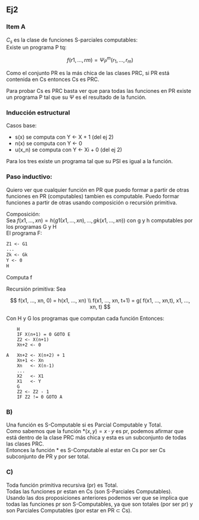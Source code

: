 ## Ej2

### Item A

$C_s$ es la clase de funciones S-parciales computables:  
Existe un programa P tq:

$$
f(r1, ..., rm) = \Psi_P^{m}(r_1, ..., r_m)
$$

Como el conjunto PR es la más chica de las clases PRC, si PR está contenida en Cs entonces Cs es PRC.

Para probar Cs es PRC basta ver que para todas las funciones en PR existe un programa P tal que su $\Psi$ es el resultado de la función.

### Inducción estructural

Casos base:

- s(x) se computa con Y <- X + 1 (del ej 2)
- n(x) se computa con Y <- 0
- u(x_n) se computa con Y <- Xi + 0 (del ej 2)

Para los tres existe un programa tal que su PSI es igual a la función.

### Paso inductivo:

Quiero ver que cualquier función en PR que puedo formar a partir de otras funciones en PR (computables) tambien es computable. Puedo formar funciones a partir de otras usando composición o recursión primitiva.

Composición:  
Sea $f(x1, ..., xn) = h(g1(x1, ..., xn), ..., gk(x1, ..., xn))$ con g y h computables por los programas G y H  
El programa F:

```txt
Z1 <- G1
...
Zk <- Gk
Y <- 0
H
```

Computa f

Recursión primitiva:
Sea

$$
f(x1, ..., xn, 0)   =  h(x1, ..., xn) \\
f(x1, ..., xn, t+1) =  g( f(x1, ..., xn,t), x1, ..., xn, t)
$$

Con H y G los programas que computan cada función
Entonces:

        H
        IF X(n+1) = 0 GOTO E
        Z2 <- X(n+1)
        Xn+2 <- 0

    A   Xn+2 <- X(n+2) + 1
        Xn+1 <- Xn
        Xn   <- X(n-1)
        ...
        X2   <- X1
        X1   <- Y
        G
        Z2 <- Z2 - 1
        IF Z2 != 0 GOTO A

### B)

Una función es S-Computable si es Parcial Computable y Total.  
Como sabemos que la función $*(x,y) = x ⋅ y$ es pr, podemos afirmar que está dentro de la clase PRC más chica y esta es un subconjunto de todas las clases PRC.  
Entonces la función \* es S-Computable al estar en Cs por ser Cs subconjunto de PR y por ser total.

### C)

Toda función primitiva recursiva (pr) es Total.  
Todas las funciones pr estan en Cs (son S-Parciales Computables).  
Usando las dos proposiciones anteriores podemos ver que se implica que todas las funciones pr son S-Computables, ya que son totales (por ser pr) y son Parciales Computables (por estar en PR $\subset$ Cs).
